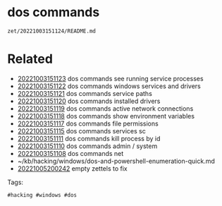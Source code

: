 # dos commands

` zet/20221003151124/README.md `

# Related

- [20221003151123](/zet/20221003151123/README.md) dos commands see running service processes
- [20221003151122](/zet/20221003151122/README.md) dos commands windows services and drivers
- [20221003151121](/zet/20221003151121/README.md) dos commands service paths
- [20221003151120](/zet/20221003151120/README.md) dos commands installed drivers
- [20221003151119](/zet/20221003151119/README.md) dos commands active network connections
- [20221003151118](/zet/20221003151118/README.md) dos commands show environment variables
- [20221003151117](/zet/20221003151117/README.md) dos commands file permissions
- [20221003151115](/zet/20221003151115/README.md) dos commands services sc
- [20221003151111](/zet/20221003151111/README.md) dos commands kill process by id
- [20221003151110](/zet/20221003151110/README.md) dos commands admin / system
- [20221003151108](/zet/20221003151108/README.md) dos commands net
- ~/kb/hacking/windows/dos-and-powershell-enumeration-quick.md
- [20221005200242](/zet/20221005200242/README.md) empty zettels to fix

Tags:

    #hacking #windows #dos 
